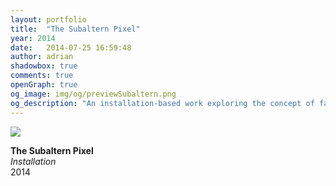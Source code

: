 ```yaml
---
layout: portfolio
title:  "The Subaltern Pixel"
year: 2014
date:   2014-07-25 16:59:48
author: adrian
shadowbox: true
comments: true
openGraph: true
og_image: img/og/previewSubaltern.png
og_description: "An installation-based work exploring the concept of faciality and the digital image."
---
```


<a href="{{site.url}}/img/2014/subaltern/title.jpg" rel="shadowbox" title="The Subaltern Pixel">
<img src="{{site.url}}/img/2014/subaltern/title-pre.jpg"></a>

**The Subaltern Pixel** <br />
*Installation* <br />
2014
